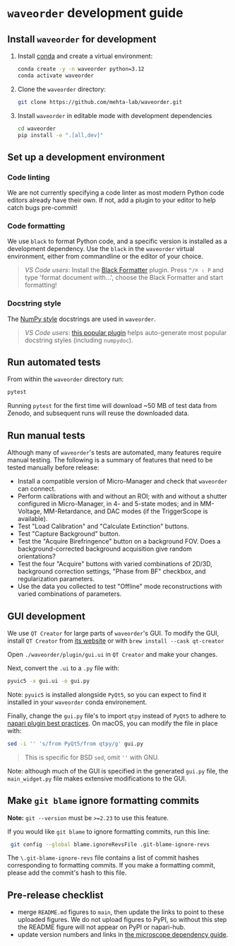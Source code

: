 # `waveorder` development guide

## Install `waveorder` for development

1. Install [conda](https://github.com/conda-forge/miniforge) and create a virtual environment:

    ```sh
    conda create -y -n waveorder python=3.12
    conda activate waveorder
    ```

2. Clone the `waveorder` directory:

    ```sh
    git clone https://github.com/mehta-lab/waveorder.git
    ```

3. Install `waveorder` in editable mode with development dependencies

    ```sh
    cd waveorder
    pip install -e ".[all,dev]"
    ```

## Set up a development environment

### Code linting

We are not currently specifying a code linter as most modern Python code editors already have their own. If not, add a plugin to your editor to help catch bugs pre-commit!

### Code formatting

We use `black` to format Python code, and a specific version is installed as a development dependency. Use the `black` in the `waveorder` virtual environment, either from commandline or the editor of your choice.

> *VS Code users*: Install the [Black Formatter](https://marketplace.visualstudio.com/items?itemName=ms-python.black-formatter) plugin. Press `^/⌘ ⇧ P` and type 'format document with...', choose the Black Formatter and start formatting!

### Docstring style

The [NumPy style](https://numpydoc.readthedocs.io/en/latest/format.html) docstrings are used in `waveorder`.

> *VS Code users*: [this popular plugin](https://marketplace.visualstudio.com/items?itemName=njpwerner.autodocstring) helps auto-generate most popular docstring styles (including `numpydoc`).

## Run automated tests

From within the `waveorder` directory run:

```sh
pytest
```

Running `pytest` for the first time will download ~50 MB of test data from Zenodo, and subsequent runs will reuse the downloaded data.

## Run manual tests

Although many of `waveorder`'s tests are automated, many features require manual testing. The following is a summary of features that need to be tested manually before release:

* Install a compatible version of Micro-Manager and check that `waveorder` can connect.
* Perform calibrations with and without an ROI; with and without a shutter configured in Micro-Manager, in 4- and 5-state modes; and in MM-Voltage, MM-Retardance, and DAC modes (if the TriggerScope is available).
* Test "Load Calibration" and "Calculate Extinction" buttons.
* Test "Capture Background" button.
* Test the "Acquire Birefringence" button on a background FOV. Does a background-corrected background acquisition give random orientations?
* Test the four "Acquire" buttons with varied combinations of 2D/3D, background correction settings, "Phase from BF" checkbox, and regularization parameters.
* Use the data you collected to test "Offline" mode reconstructions with varied combinations of parameters.

## GUI development

We use `QT Creator` for large parts of `waveorder`'s GUI. To modify the GUI, install `QT Creator` from [its website](https://www.qt.io/product/development-tools) or with `brew install --cask qt-creator`

Open `./waveorder/plugin/gui.ui` in `QT Creator` and make your changes.

Next, convert the `.ui` to a `.py` file with:

```sh
pyuic5 -x gui.ui -o gui.py
```

Note: `pyuic5` is installed alongside `PyQt5`, so you can expect to find it installed in your `waveorder` conda environement.

Finally, change the `gui.py` file's to import `qtpy` instead of `PyQt5` to adhere to [napari plugin best practices](https://napari.org/stable/plugins/best_practices.html#don-t-include-pyside2-or-pyqt5-in-your-plugin-s-dependencies).
On macOS, you can modify the file in place with:

```sh
sed -i '' 's/from PyQt5/from qtpy/g' gui.py
```

> This is specific for BSD `sed`, omit `''` with GNU.

Note: although much of the GUI is specified in the generated `gui.py` file, the `main_widget.py` file makes extensive modifications to the GUI.

## Make `git blame` ignore formatting commits

**Note:** `git --version` must be `>=2.23` to use this feature.

If you would like `git blame` to ignore formatting commits, run this line:

```sh
 git config --global blame.ignoreRevsFile .git-blame-ignore-revs
```

The `\.git-blame-ignore-revs` file contains a list of commit hashes corresponding to formatting commits.
If you make a formatting commit, please add the commit's hash to this file.

## Pre-release checklist
- merge `README.md` figures to `main`, then update the links to point to these uploaded figures. We do not upload figures to PyPI, so without this step the README figure will not appear on PyPI or napari-hub.
- update version numbers and links in [the microscope dependency guide](microscope-installation-guide.md).
